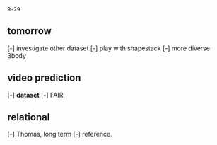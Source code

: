 `9-29`


## tomorrow
[-] investigate other dataset
[-] play with shapestack
[-] more diverse 3body



## video prediction
[-] __dataset__
[-] FAIR


## relational
[-] Thomas, long term
[-] reference.

